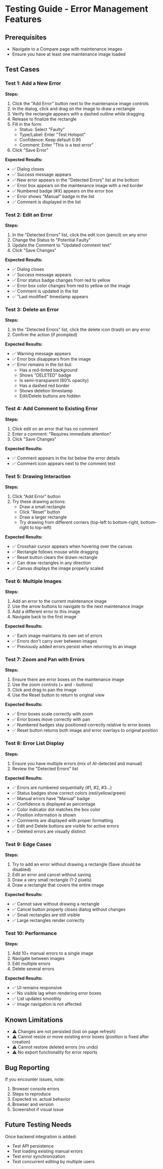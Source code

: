 # Testing Guide - Error Management Features

## Prerequisites

- Navigate to a Compare page with maintenance images
- Ensure you have at least one maintenance image loaded

## Test Cases

### Test 1: Add a New Error

**Steps:**

1. Click the "Add Error" button next to the maintenance image controls
2. In the dialog, click and drag on the image to draw a rectangle
3. Verify the rectangle appears with a dashed outline while dragging
4. Release to finalize the rectangle
5. Fill in the form:
   - Status: Select "Faulty"
   - Type/Label: Enter "Test Hotspot"
   - Confidence: Keep default 0.95
   - Comment: Enter "This is a test error"
6. Click "Save Error"

**Expected Results:**

- ✅ Dialog closes
- ✅ Success message appears
- ✅ New error appears in the "Detected Errors" list at the bottom
- ✅ Error box appears on the maintenance image with a red border
- ✅ Numbered badge (#X) appears on the error box
- ✅ Error shows "Manual" badge in the list
- ✅ Comment is displayed in the list

### Test 2: Edit an Error

**Steps:**

1. In the "Detected Errors" list, click the edit icon (pencil) on any error
2. Change the Status to "Potential Faulty"
3. Update the Comment to "Updated comment text"
4. Click "Save Changes"

**Expected Results:**

- ✅ Dialog closes
- ✅ Success message appears
- ✅ Error status badge changes from red to yellow
- ✅ Error box color changes from red to yellow on the image
- ✅ Comment is updated in the list
- ✅ "Last modified" timestamp appears

### Test 3: Delete an Error

**Steps:**

1. In the "Detected Errors" list, click the delete icon (trash) on any error
2. Confirm the action (if prompted)

**Expected Results:**

- ✅ Warning message appears
- ✅ Error box disappears from the image
- ✅ Error remains in the list but:
  - Has a red-tinted background
  - Shows "DELETED" badge
  - Is semi-transparent (60% opacity)
  - Has a dashed red border
  - Shows deletion timestamp
  - Edit/Delete buttons are hidden

### Test 4: Add Comment to Existing Error

**Steps:**

1. Click edit on an error that has no comment
2. Enter a comment: "Requires immediate attention"
3. Click "Save Changes"

**Expected Results:**

- ✅ Comment appears in the list below the error details
- ✅ Comment icon appears next to the comment text

### Test 5: Drawing Interaction

**Steps:**

1. Click "Add Error" button
2. Try these drawing actions:
   - Draw a small rectangle
   - Click "Reset" button
   - Draw a larger rectangle
   - Try drawing from different corners (top-left to bottom-right, bottom-right to top-left)

**Expected Results:**

- ✅ Crosshair cursor appears when hovering over the canvas
- ✅ Rectangle follows mouse while dragging
- ✅ Reset button clears the drawn rectangle
- ✅ Can draw rectangles in any direction
- ✅ Canvas displays the image properly scaled

### Test 6: Multiple Images

**Steps:**

1. Add an error to the current maintenance image
2. Use the arrow buttons to navigate to the next maintenance image
3. Add a different error to this image
4. Navigate back to the first image

**Expected Results:**

- ✅ Each image maintains its own set of errors
- ✅ Errors don't carry over between images
- ✅ Previously added errors persist when returning to an image

### Test 7: Zoom and Pan with Errors

**Steps:**

1. Ensure there are error boxes on the maintenance image
2. Use the zoom controls (+ and - buttons)
3. Click and drag to pan the image
4. Use the Reset button to return to original view

**Expected Results:**

- ✅ Error boxes scale correctly with zoom
- ✅ Error boxes move correctly with pan
- ✅ Numbered badges stay positioned correctly relative to error boxes
- ✅ Reset button returns both image and error overlays to original position

### Test 8: Error List Display

**Steps:**

1. Ensure you have multiple errors (mix of AI-detected and manual)
2. Review the "Detected Errors" list

**Expected Results:**

- ✅ Errors are numbered sequentially (#1, #2, #3...)
- ✅ Status badges show correct colors (red/yellow/green)
- ✅ Manual errors have "Manual" badge
- ✅ Confidence is displayed as percentage
- ✅ Color indicator dot matches the box color
- ✅ Position information is shown
- ✅ Comments are displayed with proper formatting
- ✅ Edit and Delete buttons are visible for active errors
- ✅ Deleted errors are visually distinct

### Test 9: Edge Cases

**Steps:**

1. Try to add an error without drawing a rectangle (Save should be disabled)
2. Edit an error and cancel without saving
3. Draw a very small rectangle (1-2 pixels)
4. Draw a rectangle that covers the entire image

**Expected Results:**

- ✅ Cannot save without drawing a rectangle
- ✅ Cancel button properly closes dialog without changes
- ✅ Small rectangles are still visible
- ✅ Large rectangles render correctly

### Test 10: Performance

**Steps:**

1. Add 10+ manual errors to a single image
2. Navigate between images
3. Edit multiple errors
4. Delete several errors

**Expected Results:**

- ✅ UI remains responsive
- ✅ No visible lag when rendering error boxes
- ✅ List updates smoothly
- ✅ Image navigation is not affected

## Known Limitations

- ⚠️ Changes are not persisted (lost on page refresh)
- ⚠️ Cannot resize or move existing error boxes (position is fixed after creation)
- ⚠️ Cannot restore deleted errors (no undo)
- ⚠️ No export functionality for error reports

## Bug Reporting

If you encounter issues, note:

1. Browser console errors
2. Steps to reproduce
3. Expected vs. actual behavior
4. Browser and version
5. Screenshot if visual issue

## Future Testing Needs

Once backend integration is added:

- Test API persistence
- Test loading existing manual errors
- Test error synchronization
- Test concurrent editing by multiple users
